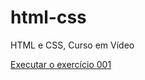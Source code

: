 # html-css
HTML e CSS, Curso em Vídeo

<a href="https://github.com/veronicamedeiros/html-css/exercicios/ex001/index.html">Executar o exercício 001</a>